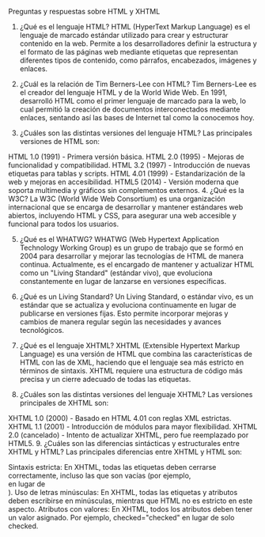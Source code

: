 Preguntas y respuestas sobre HTML y XHTML
1. ¿Qué es el lenguaje HTML?
HTML (HyperText Markup Language) es el lenguaje de marcado estándar utilizado para crear y estructurar contenido en la web. Permite a los desarrolladores definir la estructura y el formato de las páginas web mediante etiquetas que representan diferentes tipos de contenido, como párrafos, encabezados, imágenes y enlaces.

2. ¿Cuál es la relación de Tim Berners-Lee con HTML?
Tim Berners-Lee es el creador del lenguaje HTML y de la World Wide Web. En 1991, desarrolló HTML como el primer lenguaje de marcado para la web, lo cual permitió la creación de documentos interconectados mediante enlaces, sentando así las bases de Internet tal como la conocemos hoy.

3. ¿Cuáles son las distintas versiones del lenguaje HTML?
Las principales versiones de HTML son:

HTML 1.0 (1991) - Primera versión básica.
HTML 2.0 (1995) - Mejoras de funcionalidad y compatibilidad.
HTML 3.2 (1997) - Introducción de nuevas etiquetas para tablas y scripts.
HTML 4.01 (1999) - Estandarización de la web y mejoras en accesibilidad.
HTML5 (2014) - Versión moderna que soporta multimedia y gráficos sin complementos externos.
4. ¿Qué es la W3C?
La W3C (World Wide Web Consortium) es una organización internacional que se encarga de desarrollar y mantener estándares web abiertos, incluyendo HTML y CSS, para asegurar una web accesible y funcional para todos los usuarios.

5. ¿Qué es el WHATWG?
WHATWG (Web Hypertext Application Technology Working Group) es un grupo de trabajo que se formó en 2004 para desarrollar y mejorar las tecnologías de HTML de manera continua. Actualmente, es el encargado de mantener y actualizar HTML como un "Living Standard" (estándar vivo), que evoluciona constantemente en lugar de lanzarse en versiones específicas.

6. ¿Qué es un Living Standard?
Un Living Standard, o estándar vivo, es un estándar que se actualiza y evoluciona continuamente en lugar de publicarse en versiones fijas. Esto permite incorporar mejoras y cambios de manera regular según las necesidades y avances tecnológicos.

7. ¿Qué es el lenguaje XHTML?
XHTML (Extensible Hypertext Markup Language) es una versión de HTML que combina las características de HTML con las de XML, haciendo que el lenguaje sea más estricto en términos de sintaxis. XHTML requiere una estructura de código más precisa y un cierre adecuado de todas las etiquetas.

8. ¿Cuáles son las distintas versiones del lenguaje XHTML?
Las versiones principales de XHTML son:

XHTML 1.0 (2000) - Basado en HTML 4.01 con reglas XML estrictas.
XHTML 1.1 (2001) - Introducción de módulos para mayor flexibilidad.
XHTML 2.0 (cancelado) - Intento de actualizar XHTML, pero fue reemplazado por HTML5.
9. ¿Cuáles son las diferencias sintácticas y estructurales entre XHTML y HTML?
Las principales diferencias entre XHTML y HTML son:

Sintaxis estricta: En XHTML, todas las etiquetas deben cerrarse correctamente, incluso las que son vacías (por ejemplo, <br /> en lugar de <br>).
Uso de letras minúsculas: En XHTML, todas las etiquetas y atributos deben escribirse en minúsculas, mientras que HTML no es estricto en este aspecto.
Atributos con valores: En XHTML, todos los atributos deben tener un valor asignado. Por ejemplo, checked="checked" en lugar de solo checked.